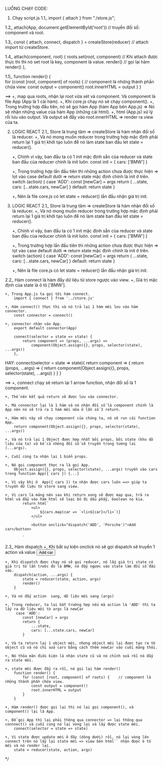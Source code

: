 LUỒNG CHẠY CODE:

1. Chạy script.js 
1.1_ import { attach } from "./store.js";

1.2_ attach(App, document.getElementById('root'))   // truyền đối số: component và  root.

1.3_ const { attach, connect, dispatch } = createStore(reducer) // attach import từ createStore.

1.4_    attach(component, root) {
            roots.set(root, component)  // Khi attach được thực thi thì nó set root là key, component là value.
            render()                    // gọi lại hàm render()
        },

1.5_    function render() {         
            for (const [root, component] of roots) {    // component là những thành phần chứa view.
                const output = component()
                root.innerHTML = output
            }
        }

==> +, map qua roots, nhận lại root vừa xét và component. Và component là file App (App là 1 cái hàm). 
    +, Khi core.js chạy nó sẽ chạy component().
    +, Trong trường hợp đầu tiên, nó sẽ gọi hàm App (hàm App bên App.js) => Nó sẽ nhận những value của hàm App (những cái html).
    +, html (App.js) xử lý rồi lưu vào output. Và output sẽ đẩy vào root.innerHTML => render ra view của ta.

2. LOGIC REACT
2.1_ Store là trung tâm => createStore là hàm nhận đối số là reducer.
    +, Và nó mong muốn reducer trong trường hợp mặc định phải return lại 1 giá trị khởi tạo luôn để nó làm state ban đầu  let state = reducer().

    +, Chính vì vậy, ban đầu ta có 1 init mặc định sẵn của reducer và state ban đầu của reducer chính là init luôn.
        const init = {
            cars: ['BMW']
        }

    +, Trong trường hợp lần đầu tiên thì những action chưa được thực hiện => lọt vào case default dưới => return state mặc định chính là init ở trên.
        switch (action) {
            case 'ADD':
                const [newCar] = args
                return {
                    ...state, 
                    cars: [...state.cars, newCar]
                }
            default: 
                return state
        }

    +, Nên là file core.js có let state = reducer() lần đầu nhận giá trị init. 

2. LOGIC REACT
2.1_ Store là trung tâm => createStore là hàm nhận đối số là reducer.
    +, Và nó mong muốn reducer trong trường hợp mặc định phải return lại 1 giá trị khởi tạo luôn để nó làm state ban đầu  let state = reducer().

    +, Chính vì vậy, ban đầu ta có 1 init mặc định sẵn của reducer và state ban đầu của reducer chính là init luôn.
        const init = {
            cars: ['BMW']
        }

    +, Trong trường hợp lần đầu tiên thì những action chưa được thực hiện => lọt vào case default dưới => return state mặc định chính là init ở trên.
        switch (action) {
            case 'ADD':
                const [newCar] = args
                return {
                    ...state, 
                    cars: [...state.cars, newCar]
                }
            default: 
                return state
        }

    +, Nên là file core.js có let state = reducer() lần đầu nhận giá trị init. 

2.2_ Hàm connect là hàm đẩy dữ liệu từ store ngược vào view.
    +, Giá trị mặc định của state là ô tô ['BMW']. 

    +, Trong App.js ta gọi tới hàm connect. 
        import { connect } from '../store.js'

    +, Hàm connect() thực thi và nó trả lại 1 hàm mới lưu vào hàm connector.
        const connector = connect()

    +, connector nhận vào App. 
        export default connector(App)

        connect(selector = state => state) {
            return component => (props, ...args) =>
                component(Object.assign({}, props, selector(state), ...args))
        },

HAY: 
    connect(selector = state => state){
        return component => {
            return (props, ...args) => {
                return component(Object.assign({}, props, selector(state), ...args))
            }
        }
    }

==> +, connect chạy sẽ return lại 1 arrow function, nhận đối số là 1 component.

    +, Thế nên kết quả return sẽ được lưu vào connector.

    +, Mà connector lại là 1 hàm và nó nhận đối số là component chính là App nên nó sẽ trả ra 1 hàm mới nữa ở lần số 3 return.

    +, Hàm mới này sẽ chạy component của chúng ta, nó sẽ run cái function App.
        return component(Object.assign({}, props, selector(state), ...args))

    +, Và nó trả lại 1 Object được hợp nhất bởi props, bởi state (kho dữ liệu của ta) và kể cả những đối số sẽ truyền trong tương lai (...args).

    +, Cuối cùng ta nhận lại 1 biển props.
    
    +, Nó gọi component thực ra là gọi App. 
        Object.assign({}, props, selector(state), ...args) truyền vào cars trong function App({ cars }) {...}

    +, Vì vậy khi ở  App({ cars }) ta nhận được cars luôn ==> giúp ta truyền dữ liệu từ store sang view.

    +, Vì cars là mảng nên sau khi return xong sẽ được map qua, trả ra html và đẩy vào hàm html sẽ loại bỏ đi dấu phẩy, boolean nọ kia.
            return html`
                <ul>
                    ${cars.map(car => `<li>${car}</li>`)}
                </ul>

                <button onclick="dispatch('ADD', 'Porsche')">Add car</button>
     
            `
2.3_ Hàm dispatch 
    +, Khi bắt sự kiện onclick nó sẽ gọi dispatch sẽ truyền 1 action và value 
        <button onclick="dispatch('ADD', 'Porsche')">Add car</button>
    
    +, Khi dispatch được chạy nó sẽ gọi reducer, nó lấy giá trị state có giá trị từ lần trước đó là BMW, nó đẩy ngược vào state làm đối số đầu vào.
        dispatch(action, ...args) {
            state = reducer(state, action, args)
            render()
        }
    
    +, Và nó đẩy action  sang, dữ liệu mới sang (args)

    +, Trong reducer, ta lai bắt trường hợp nếu mà action là 'ADD' thì ta lấy ra dữ liệu mới từ args là newCar 
         case 'ADD':
            const [newCar] = args
            return {
                ...state, 
                cars: [...state.cars, newCar]
            }
    
    +, Và ta return lại 1 object mới, nhưng object mới lại được tạo ra từ object cũ và nó chỉ sửa cars bằng cách thêm newCar vào cuối mảng thôi.

    +, Nó thỏa mãn điều kiện là nhận state cũ và nó chỉnh sửa rồi nó đẩy ra state mới.

    +, state mới được đẩy ra rồi, nó gọi lại hàm render()
        function render() {     
            for (const [root, component] of roots) {    // component là những thành phần chứa view.
                const output = component()
                root.innerHTML = output
            }
        }
    
    +, Hàm render() được gọi lại thì nó lại gọi component(), và component() lại là App.

    +, Để gọi App thì lại phải thông qua connector => lại thông qua connnect() và cuối cùng nó lại vòng lại và lấy được state mới. 
        connect(selector = state => state)

    +, Vì state được update mới ở đây (dòng dưới) rồi, nó lại vòng lên connect trên nó lấy lại state mới => view bên html`` nhận được ô tô mới và nó render lại. 
        state = reducer(state, action, args)
*/
